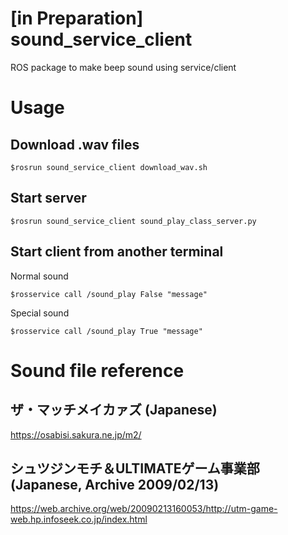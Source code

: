 # [in Preparation] sound_service_client
ROS package to make beep sound using service/client

# Usage
## Download .wav files
```
$rosrun sound_service_client download_wav.sh
```
## Start server
```
$rosrun sound_service_client sound_play_class_server.py 
```
## Start client from another terminal
Normal sound
```
$rosservice call /sound_play False "message"
```
Special sound
```
$rosservice call /sound_play True "message"
```


# Sound file reference
## ザ・マッチメイカァズ (Japanese)
https://osabisi.sakura.ne.jp/m2/

## シュツジンモチ＆ULTIMATEゲーム事業部 (Japanese, Archive 2009/02/13)
https://web.archive.org/web/20090213160053/http://utm-game-web.hp.infoseek.co.jp/index.html
